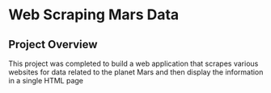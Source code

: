 # Web Scraping Mars Data

## Project Overview

This project was completed to build a web application that scrapes various websites for data related to the planet Mars and then display the information in a single HTML page